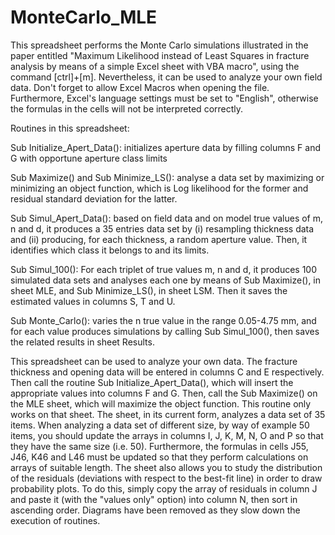 # MonteCarlo_MLE
This spreadsheet performs the Monte Carlo simulations illustrated in the paper entitled "Maximum Likelihood instead of Least Squares in fracture analysis by means of a simple Excel sheet with VBA macro", using the command [ctrl]+[m]. Nevertheless, it can be used to analyze your own field data. Don't forget to allow Excel Macros when opening the file. Furthermore, Excel's language settings must be set to "English", otherwise the formulas in the cells will not be interpreted correctly.

Routines in this spreadsheet:

Sub Initialize_Apert_Data(): initializes aperture data by filling columns F and G with opportune aperture class limits

Sub Maximize() and Sub Minimize_LS(): analyse a data set by maximizing or minimizing an object function, which is Log likelihood for the former and residual standard deviation for the latter.

Sub Simul_Apert_Data(): based on field data and on model true values of m, n and d, it produces a 35 entries data set by (i) resampling thickness data and (ii) producing, for each thickness, a random aperture value. Then, it identifies which class it belongs to and its limits.

Sub Simul_100(): For each triplet of true values m, n and d, it produces 100 simulated data sets and analyses each one by means of Sub Maximize(), in sheet MLE, and Sub Minimize_LS(), in sheet LSM. Then it saves the estimated values in columns S, T and U.

Sub Monte_Carlo(): varies the n true value in the range 0.05-4.75 mm, and for each value produces simulations by calling Sub Simul_100(), then saves the related results in sheet Results.

This spreadsheet can be used to analyze your own data. The fracture thickness and opening data will be entered in columns C and E respectively. Then call the routine Sub Initialize_Apert_Data(), which will insert the appropriate values into columns F and G. Then, call the Sub Maximize() on the MLE sheet, which will maximize the object function. This routine only works on that sheet. 
The sheet, in its current form, analyzes a data set of 35 items. When analyzing a data set of different size, by way of example 50 items, you should update the arrays in columns I, J, K, M, N, O and P so that they have the same size (i.e. 50). Furthermore, the formulas in cells J55, J46, K46 and L46 must be updated so that they perform calculations on arrays of suitable length.
The sheet also allows you to study the distribution of the residuals (deviations with respect to the best-fit line) in order to draw probability plots. To do this, simply copy the array of residuals in column J and paste it (with the "values only" option) into column N, then sort in ascending order.
Diagrams have been removed as they slow down the execution of routines.

